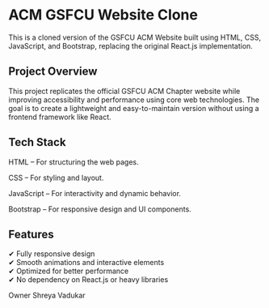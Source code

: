 <h1>ACM GSFCU Website Clone</h1>

This is a cloned version of the GSFCU ACM Website built using HTML, CSS, JavaScript, and Bootstrap, replacing the original React.js implementation.

<h2>Project Overview</h2>

This project replicates the official GSFCU ACM Chapter website while improving accessibility and performance using core web technologies. The goal is to create a lightweight and easy-to-maintain version without using a frontend framework like React.

<h2>Tech Stack</h2>

HTML – For structuring the web pages.

CSS – For styling and layout.

JavaScript – For interactivity and dynamic behavior.

Bootstrap – For responsive design and UI components.


<h2>Features</h2>

✔ Fully responsive design<br>
✔ Smooth animations and interactive elements<br>
✔ Optimized for better performance<br>
✔ No dependency on React.js or heavy libraries<br>


Owner
Shreya Vadukar 